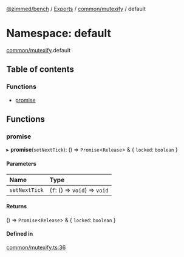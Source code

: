 [@zimmed/bench](../README.md) / [Exports](../modules.md) / [common/mutexify](common_mutexify.md) / default

# Namespace: default

[common/mutexify](common_mutexify.md).default

## Table of contents

### Functions

- [promise](common_mutexify.default.md#promise)

## Functions

### promise

▸ **promise**(`setNextTick`): () => `Promise`<`Release`\> & { `locked`: `boolean`  }

#### Parameters

| Name | Type |
| :------ | :------ |
| `setNextTick` | (`f`: () => `void`) => `void` |

#### Returns

() => `Promise`<`Release`\> & { `locked`: `boolean`  }

#### Defined in

[common/mutexify.ts:36](https://github.com/zimmed/bench/blob/d62eac5/src/common/mutexify.ts#L36)
